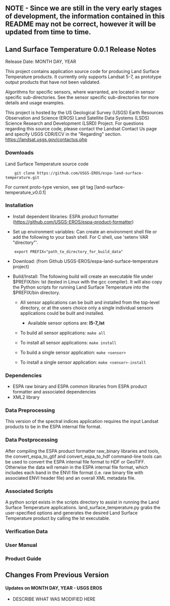 ## NOTE - Since we are still in the very early stages of development, the information contained in this README may not be correct, however it will be updated from time to time.

## Land Surface Temperature 0.0.1 Release Notes
Release Date: MONTH DAY, YEAR

This project contains application source code for producing Land Surface Temperature products.  It currently only supports Landsat 5-7, as prototype output products that have not been validated.

Algorithms for specific sensors, where warranted, are located in sensor specific sub-directories.  See the sensor specific sub-directories for more details and usage examples.

This project is hosted by the US Geological Survey (USGS) Earth Resources Observation and Science (EROS) Land Satellite Data Systems (LSDS) Science Research and Development (LSRD) Project. For questions regarding this source code, please contact the Landsat Contact Us page and specify USGS CDR/ECV in the "Regarding" section. https://landsat.usgs.gov/contactus.php 

### Downloads
Land Surface Temperature source code
```
    git clone https://github.com/USGS-EROS/espa-land-surface-temperature.git
```

For current proto-type version, see git tag [land-surface-temperature_v0.0.1]

### Installation
  * Install dependent libraries: ESPA product formatter (https://github.com/USGS-EROS/espa-product-formatter)

  * Set up environment variables: Can create an environment shell file or add the following to your bash shell.  For C shell, use 'setenv VAR "directory"'.
```
    export PREFIX="path_to_directory_for_build_data"
```

  * Download: (from Github USGS-EROS/espa-land-surface-temperature project)

  * Build/Install: The following build will create an executable file under $PREFIX/bin: lst (tested in Linux with the gcc compiler). It will also copy the Python scripts for running Land Surface Temperature into the $PREFIX/bin directory.

    - All sensor applications can be built and installed from the top-level directory, or at the users choice only a single individual sensors applications could be built and installed.

      - Available sensor options are: **l5-7_lst**

    - To build all sensor applications: ```make all```

    - To install all sensor applications: ```make install```

    - To build a single sensor application: ```make <sensor>```

    - To install a single sensor application: ```make <sensor>-install```

### Dependencies
  * ESPA raw binary and ESPA common libraries from ESPA product formatter and associated dependencies
  * XML2 library

### Data Preprocessing
This version of the spectral indices application requires the input Landsat products to be in the ESPA internal file format.

### Data Postprocessing
After compiling the ESPA product formatter raw\_binary libraries and tools, the convert\_espa\_to\_gtif and convert\_espa\_to\_hdf command-line tools can be used to convert the ESPA internal file format to HDF or GeoTIFF.  Otherwise the data will remain in the ESPA internal file format, which includes each band in the ENVI file format (i.e. raw binary file with associated ENVI header file) and an overall XML metadata file.

### Associated Scripts
A python script exists in the scripts directory to assist in running the Land Surface Temperature applications.  land\_surface\_temperature.py grabs the user-specified options and generates the desired Land Surface Temperature product by calling the lst executable.

### Verification Data

### User Manual

### Product Guide

## Changes From Previous Version
#### Updates on MONTH DAY, YEAR - USGS EROS
  * DESCRIBE WHAT WAS MODIFIED HERE
